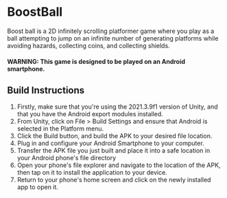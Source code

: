 # BoostBall

Boost ball is a 2D infinitely scrolling platformer game where you play as a ball attempting to jump
on an infinite number of generating platforms while avoiding hazards, collecting coins, and
collecting shields.

#### WARNING: This game is designed to be played on an Android smartphone.

## Build Instructions
1. Firstly, make sure that you're using the 2021.3.9f1 version of Unity, and that you have the Android export modules installed.
2. From Unity, click on File > Build Settings and ensure that Android is selected in the Platform
menu.
3. Click the Build button, and build the APK to your desired file location.
4. Plug in and configure your Android Smartphone to your computer.
5. Transfer the APK file you just built and place it into a safe location in your Android phone's
file directory
6. Open your phone's file explorer and navigate to the location of the APK, then tap on it to
install the application to your device.
7. Return to your phone's home screen and click on the newly installed app to open it.
